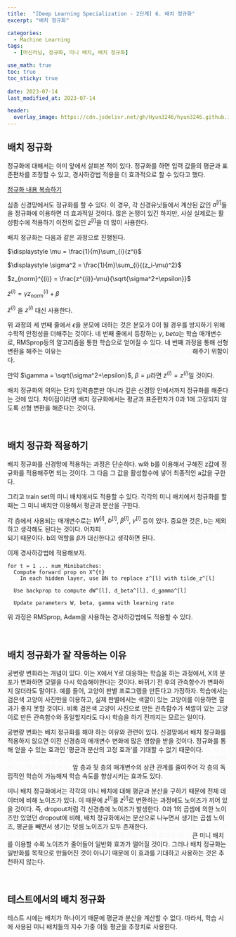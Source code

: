 ```yaml
---
title:  "[Deep Learning Specialization - 2단계] 6. 배치 정규화"
excerpt: "배치 정규화"

categories:
  - Machine Learning
tags:
  - [머신러닝, 정규화, 미니 배치, 배치 정규화]

use_math: true
toc: true
toc_sticky: true
 
date: 2023-07-14
last_modified_at: 2023-07-14

header:
  overlay_image: https://cdn.jsdelivr.net/gh/Hyun3246/hyun3246.github.io@master/image/overlay image/andrew ng 1.png
---
```

## 배치 정규화
정규화에 대해서는 이미 앞에서 살펴본 적이 있다. 정규화를 하면 입력 값들의 평균과 표준편차를 조정할 수 있고, 경사하강법 적용을 더 효과적으로 할 수 있다고 했다.

[정규화 내용 복습하기](https://hyun3246.github.io/machine%20learning/Deep-Learning-Specialization-2%EB%8B%A8%EA%B3%84-3.-%EC%B5%9C%EC%A0%81%ED%99%94-%EB%AC%B8%EC%A0%9C-%EC%84%A4%EC%A0%95/)

심층 신경망에서도 정규화를 할 수 있다. 이 경우, 각 신경유닛들에서 계산된 값인 $a^{[l]}$들을 정규화에 이용하면 더 효과적일 것이다. 많은 논쟁이 있긴 하지만, 사실 실제로는 활성함수에 적용하기 이전의 값인 $z^{[l]}$을 더 많이 사용한다.

배치 정규화는 다음과 같은 과정으로 진행된다.

$\displaystyle \mu = \frac{1}{m}\sum_{i}{z^i}$

$\displaystyle \sigma^2 = \frac{1}{m}\sum_{i}{(z_i-\mu)^2}$

$z_{norm}^{(i)} = \frac{z^{(i)}-\mu}{\sqrt{\sigma^2+\epsilon}}$

$\tilde{z}^{(i)} = \gamma z_{norm}^{(i)} + \beta$

$\tilde{z}^{(i)}$ 을 $z^{(i)}$ 대신 사용한다.

위 과정의 세 번째 줄에서 $\epsilon$을 분모에 더하는 것은 분모가 0이 될 경우를 방지하기 위해 수학적 안정성을 더해주는 것이다. 네 번째 줄에서 등장하는 $\gamma$, $beta$는 학습 매개변수로, RMSprop등의 알고리즘을 통한 학습으로 얻어질 수 있다. 네 번째 과정을 통해 선형 변환을 해주는 이유는 <font color='#F5F5F7'>은닉유닛이 항상 동일한 분포를 가지지 않도록 조절</font>해주기 위함이다.

만약 $\gamma = \sqrt{\sigma^2+\epsilon}$, $\beta = \mu$라면 $\tilde{z}^{(i)} = z^{(i)}$일 것이다.

배치 정규화의 의의는 단지 입력층뿐만 아니라 깊은 신경망 안에서까지 정규화를 해준다는 것에 있다. 차이점이라면 배치 정규화에서는 평균과 표준편차가 0과 1에 고정되지 않도록 선형 변환을 해준다는 것이다.

<br/>

## 배치 정규화 적용하기
배치 정규화를 신경망에 적용하는 과정은 단순하다. w와 b를 이용해서 구해진 z값에 정규화를 적용해주면 되는 것이다. 그 다음 그 값을 활성함수에 넣어 최종적인 a값을 구한다.

그리고 train set의 미니 배치에서도 적용할 수 있다. 각각의 미니 배치에서 정규화를 할 때는 그 미니 배치만 이용해서 평균과 분산을 구한다.

각 층에서 사용되는 매개변수로는 $W^{[l]}$, $b^{[l]}$, $\beta^{[l]}$, $\gamma^{[l]}$ 등이 있다. 중요한 것은, b는 제외하고 생각해도 된다는 것이다. 어차피 <font color='#F5F5F7'>정규화 과정에서 평균을 구할 때 상수인 b는 제거</font>되기 때문이다. b의 역할을 $\beta$가 대신한다고 생각하면 된다.

이제 경사하강법에 적용해보자.

```
for t = 1 ... num_Minibatches:
  Compute forward prop on X^{t}
    In each hidden layer, use BN to replace z^[l] with tilde_z^[l]
  
  Use backprop to compute dW^[l], d_beta^[l], d_gamma^[l]

  Update parameters W, beta, gamma with learning rate
```

위 과정은 RMSprop, Adam을 사용하는 경사하강법에도 적용할 수 있다.

<br/>

## 배치 정규화가 잘 작동하는 이유
공변량 변화라는 개념이 있다. 이는 X에서 Y로 대응하는 학습을 하는 과정에서, X의 분포가 변화하면 모델을 다시 학습해야한다는 것이다. 바뀌기 전 후의 관측함수가 변화하지 않더라도 말이다. 예를 들어, 고양이 판별 프로그램을 만든다고 가정하자. 학습에서는 검은색 고양이 사진만을 이용하고, 실제 판별에서는 색깔이 있는 고양이를 이용하면 결과가 좋지 못할 것이다. 비록 검은색 고양이 사진으로 만든 관측함수가 색깔이 있는 고양이로 만든 관측함수와 동일할지라도 다시 학습을 하기 전까지는 모르는 일이다.

공변량 변화는 배치 정규화를 해야 하는 이유와 관련이 있다. 신경망에서 배치 정규화를 적용하지 않으면 이전 신경층의 매개변수 변화에 많은 영향을 받을 것이다. 정규화를 통해 얻을 수 있는 효과인 '평균과 분산의 고정 효과'를 기대할 수 없기 때문이다. <font color='#F5F5F7'>즉, 배치 정규화를 하면 앞선 신경층의 결과 분포를 제한할 수 있기 때문에 공변량 변화의 문제에서 비교적 자유롭게 된다.</font> 앞 층과 뒷 층의 매개변수의 상관 관계를 줄여주어 각 층의 독립적인 학습이 가능해져 학습 속도를 향상시키는 효과도 있다.

미니 배치 정규화에서는 각각의 미니 배치에 대해 평균과 분산을 구하기 때문에 전체 데이터에 비해 노이즈가 있다. 이 때문에 $z^{[l]}$를 $\tilde{z}^{[l]}$로 변환하는 과정에도 노이즈가 끼어 있을 것이다. 즉, dropout처럼 각 신경층에 노이즈가 발생한다. 0과 1의 곱셈에 의한 노이즈만 있었던 dropout에 비해, 배치 정규화에서는 분산으로 나누면서 생기는 곱셈 노이즈, 평균을 빼면서 생기는 덧셈 노이즈가 모두 존재한다. <font color='#F5F5F7'>은닉층에 노이즈를 추가하는 것은 이후 하나의 은닉층에 너무 의존하지 않도록 하는 일반화 효과가 있다.</font> 큰 미니 배치를 이용할 수록 노이즈가 줄어들어 일반화 효과가 떨어질 것이다. 그러나 배치 정규화는 일반화를 목적으로 만들어진 것이 아니기 때문에 이 효과를 기대하고 사용하는 것은 추천하지 않는다.

<br/>

## 테스트에서의 배치 정규화
테스트 시에는 배치가 하나이기 때문에 평균과 분산을 계산할 수 없다. 따라서, 학습 시에 사용된 미니 배치들의 지수 가중 이동 평균을 추정치로 사용한다.

